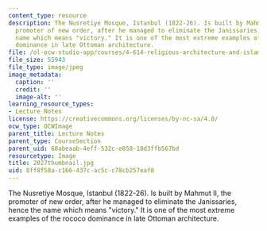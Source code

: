 ```yaml
---
content_type: resource
description: The Nusretiye Mosque, Istanbul (1822-26). Is built by Mahmut II, the
  promoter of new order, after he managed to eliminate the Janissaries, hence the
  name which means "victory." It is one of the most extreme examples of the rococo
  dominance in late Ottoman architecture.
file: /ol-ocw-studio-app/courses/4-614-religious-architecture-and-islamic-cultures-fall-2002/8ff8f58ac166437cac5cc78cb257eaf0_2027thumbnail.jpg
file_size: 55943
file_type: image/jpeg
image_metadata:
  caption: ''
  credit: ''
  image-alt: ''
learning_resource_types:
- Lecture Notes
license: https://creativecommons.org/licenses/by-nc-sa/4.0/
ocw_type: OCWImage
parent_title: Lecture Notes
parent_type: CourseSection
parent_uid: 68abeaab-4eff-532c-e858-18d3ffb567bd
resourcetype: Image
title: 2027thumbnail.jpg
uid: 8ff8f58a-c166-437c-ac5c-c78cb257eaf0
---
```

The Nusretiye Mosque, Istanbul (1822-26). Is built by Mahmut II, the promoter of new order, after he managed to eliminate the Janissaries, hence the name which means "victory." It is one of the most extreme examples of the rococo dominance in late Ottoman architecture.